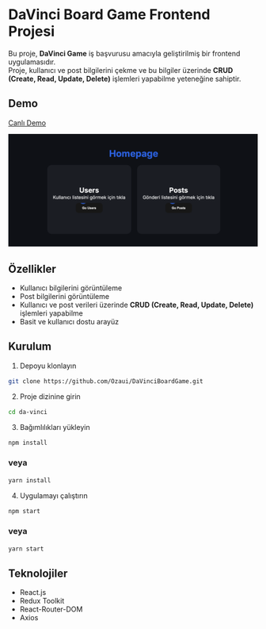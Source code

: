 # DaVinci Board Game Frontend Projesi

Bu proje, **DaVinci Game** iş başvurusu amacıyla geliştirilmiş bir frontend uygulamasıdır.  
Proje, kullanıcı ve post bilgilerini çekme ve bu bilgiler üzerinde **CRUD (Create, Read, Update, Delete)** işlemleri yapabilme yeteneğine sahiptir.

## Demo
[Canlı Demo](https://yourmeal.example.com)

![Ana Sayfa](./screenshots/homepage.png)


## Özellikler
- Kullanıcı bilgilerini görüntüleme
- Post bilgilerini görüntüleme
- Kullanıcı ve post verileri üzerinde **CRUD (Create, Read, Update, Delete)** işlemleri yapabilme
- Basit ve kullanıcı dostu arayüz

## Kurulum
1. Depoyu klonlayın
```bash
git clone https://github.com/Ozaui/DaVinciBoardGame.git
```

2. Proje dizinine girin
```bash
cd da-vinci
```

3. Bağımlılıkları yükleyin
```bash
npm install
```
### veya
```bash
yarn install
```

4. Uygulamayı çalıştırın
```bash
npm start
```
### veya
```bash
yarn start
```

## Teknolojiler
- React.js
- Redux Toolkit
- React-Router-DOM
- Axios
